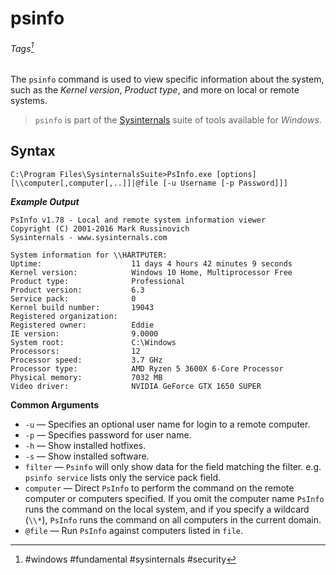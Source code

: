 # psinfo
###### Tags[^1]

The `psinfo` command is used to view specific information about the system, such as the *Kernel version*, *Product type*, and more on local or remote systems.  

> `psinfo` is part of the [Sysinternals](../../../Knowledge%20Base/Windows%20Fundamentals/99%20Glossary%20(Windows).md#Sysinternals) suite of tools available for *Windows*. 
## Syntax
```
C:\Program Files\SysinternalsSuite>PsInfo.exe [options] [\\computer[,computer[,..]]|@file [-u Username [-p Password]]]
```

***Example Output***
```
PsInfo v1.78 - Local and remote system information viewer
Copyright (C) 2001-2016 Mark Russinovich
Sysinternals - www.sysinternals.com

System information for \\HARTPUTER:
Uptime:                    11 days 4 hours 42 minutes 9 seconds
Kernel version:            Windows 10 Home, Multiprocessor Free
Product type:              Professional
Product version:           6.3
Service pack:              0
Kernel build number:       19043
Registered organization:
Registered owner:          Eddie
IE version:                9.0000
System root:               C:\Windows
Processors:                12
Processor speed:           3.7 GHz
Processor type:            AMD Ryzen 5 3600X 6-Core Processor
Physical memory:           7032 MB
Video driver:              NVIDIA GeForce GTX 1650 SUPER
```

 **Common Arguments**
 - `-u` &mdash; Specifies an optional user name for login to a remote computer.
 - `-p` &mdash; Specifies password for user name.
 - `-h` &mdash; Show installed hotfixes.
 - `-s` &mdash; Show installed software.
 - `filter` &mdash; `Psinfo` will only show data for the field matching the filter. e.g. `psinfo service` lists only the service pack field.
 - `computer` &mdash; Direct `PsInfo` to perform the command on the remote computer or computers specified. If you omit the computer
               name `PsInfo` runs the command on the local system, and if you specify a wildcard (`\\*`), `PsInfo` runs the command on all computers in the current domain.
 - `@file` &mdash; Run `PsInfo` against computers listed in `file`. 


 [^1]: #windows #fundamental #sysinternals #security 
